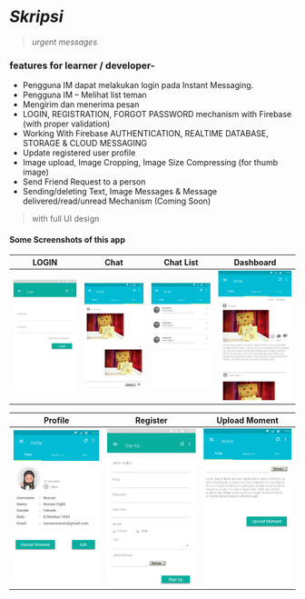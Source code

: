 # *Skripsi*
> _urgent messages_

### features for learner / developer-
* Pengguna IM dapat melakukan login pada Instant Messaging.
* Pengguna IM – Melihat list teman
* Mengirim dan menerima pesan
* LOGIN, REGISTRATION, FORGOT PASSWORD mechanism with Firebase (with proper validation)
* Working With Firebase AUTHENTICATION, REALTIME DATABASE, STORAGE & CLOUD MESSAGING
* Update registered user profile
* Image upload, Image Cropping, Image Size Compressing (for thumb image)
* Send Friend Request to a person
* Sending/deleting Text, Image Messages & Message delivered/read/unread Mechanism (Coming Soon)

>with full UI design

#### Some Screenshots of this app

 LOGIN                                   | Chat                                        | Chat List			                    | Dashboard
:------------------------------------------:|:-------------------------------------------:|:-----------------------------------------------:|:----------------------------------------:
 <img src="Mockup/login.png" width="200"> | <img src="Mockup/chat.png" width="200">  |<img src="Mockup/chatlist.png" width="200">|<img src="Mockup/dashboard.png" width="200">

 Profile                                   | Register                                   | Upload Moment                      
:-----------------------------------------:|:--------------------------------------------:|:-----------------------------------------------:
 <img src="Mockup/profile.png" width="200">| <img src="Mockup/register.png" width="200">|<img src="Mockup/uploadmoment.png" width="200">



